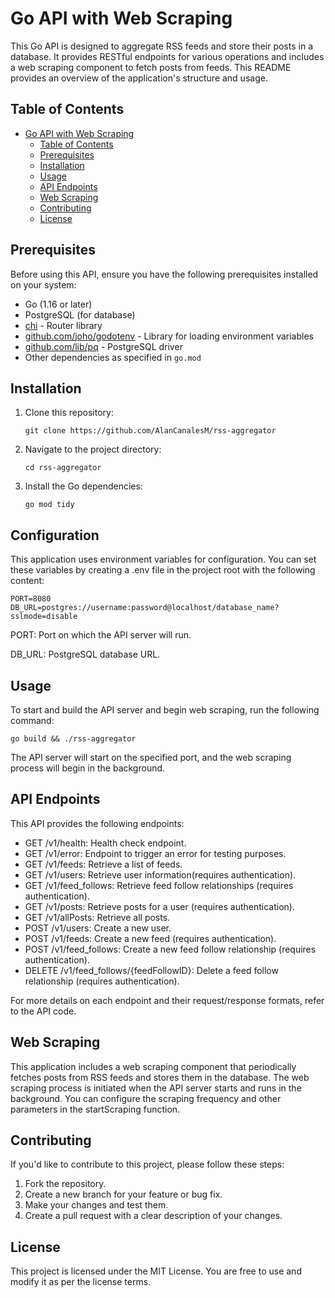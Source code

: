 # Go API with Web Scraping

This Go API is designed to aggregate RSS feeds and store their posts in a database. It provides RESTful endpoints for various operations and includes a web scraping component to fetch posts from feeds. This README provides an overview of the application's structure and usage.

## Table of Contents

- [Go API with Web Scraping](#go-api-with-web-scraping)
  - [Table of Contents](#table-of-contents)
  - [Prerequisites](#prerequisites)
  - [Installation](#installation)
  - [Usage](#usage)
  - [API Endpoints](#api-endpoints)
  - [Web Scraping](#web-scraping)
  - [Contributing](#contributing)
  - [License](#license)

## Prerequisites

Before using this API, ensure you have the following prerequisites installed on your system:

- Go (1.16 or later)
- PostgreSQL (for database)
- [chi](https://pkg.go.dev/github.com/go-chi/chi/v5) - Router library
- [github.com/joho/godotenv](https://pkg.go.dev/github.com/joho/godotenv) - Library for loading environment variables
- [github.com/lib/pq](https://pkg.go.dev/github.com/lib/pq) - PostgreSQL driver
- Other dependencies as specified in `go.mod`

## Installation

1. Clone this repository:

   ```shell
   git clone https://github.com/AlanCanalesM/rss-aggregator
    ```
2. Navigate to the project directory:

    ```shell
    cd rss-aggregator
    ```
3. Install the Go dependencies:
   
    ```shell
    go mod tidy
    ```
## Configuration
This application uses environment variables for configuration. You can set these variables by creating a .env file in the project root with the following content:
    
```shell
PORT=8080
DB_URL=postgres://username:password@localhost/database_name?sslmode=disable    
```
PORT: Port on which the API server will run.

DB_URL: PostgreSQL database URL.

## Usage
To start and build the API server and begin web scraping, run the following command:
    
```shell
go build && ./rss-aggregator
```

The API server will start on the specified port, and the web scraping process will begin in the background.

## API Endpoints

This API provides the following endpoints:

- GET /v1/health: Health check endpoint.
- GET /v1/error: Endpoint to trigger an error for testing purposes.
- GET /v1/feeds: Retrieve a list of feeds.
- GET /v1/users: Retrieve user information(requires authentication).
- GET /v1/feed_follows: Retrieve feed follow relationships (requires authentication).
- GET /v1/posts: Retrieve posts for a user (requires authentication).
- GET /v1/allPosts: Retrieve all posts.
- POST /v1/users: Create a new user.
- POST /v1/feeds: Create a new feed (requires authentication).
- POST /v1/feed_follows: Create a new feed follow relationship (requires authentication).
- DELETE /v1/feed_follows/{feedFollowID}: Delete a feed follow relationship (requires authentication).
  
For more details on each endpoint and their request/response formats, refer to the API code.

## Web Scraping
This application includes a web scraping component that periodically fetches posts from RSS feeds and stores them in the database. The web scraping process is initiated when the API server starts and runs in the background. You can configure the scraping frequency and other parameters in the startScraping function.

## Contributing
If you'd like to contribute to this project, please follow these steps:

1. Fork the repository.
2. Create a new branch for your feature or bug fix.
3. Make your changes and test them.
4. Create a pull request with a clear description of your changes.

## License
This project is licensed under the MIT License. You are free to use and modify it as per the license terms.